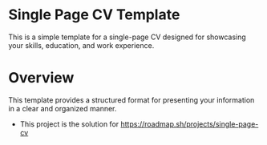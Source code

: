 # Single Page CV Template
This is a simple template for a single-page CV designed for showcasing your skills, education, and work experience.

# Overview
This template provides a structured format for presenting your information in a clear and organized manner.

- This project is the solution for https://roadmap.sh/projects/single-page-cv